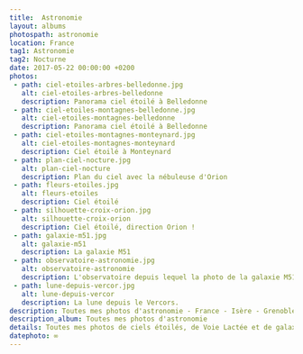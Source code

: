 ```yaml
---
title:  Astronomie
layout: albums
photospath: astronomie
location: France
tag1: Astronomie
tag2: Nocturne
date: 2017-05-22 00:00:00 +0200
photos:
 - path: ciel-etoiles-arbres-belledonne.jpg
   alt: ciel-etoiles-arbres-belledonne
   description: Panorama ciel étoilé à Belledonne
 - path: ciel-etoiles-montagnes-belledonne.jpg
   alt: ciel-etoiles-montagnes-belledonne
   description: Panorama ciel étoilé à Belledonne
 - path: ciel-etoiles-montagnes-monteynard.jpg
   alt: ciel-etoiles-montagnes-monteynard
   description: Ciel étoilé à Monteynard
 - path: plan-ciel-nocture.jpg
   alt: plan-ciel-nocture
   description: Plan du ciel avec la nébuleuse d'Orion
 - path: fleurs-etoiles.jpg
   alt: fleurs-etoiles
   description: Ciel étoilé
 - path: silhouette-croix-orion.jpg
   alt: silhouette-croix-orion
   description: Ciel étoilé, direction Orion !
 - path: galaxie-m51.jpg
   alt: galaxie-m51
   description: La galaxie M51
 - path: observatoire-astronomie.jpg
   alt: observatoire-astronomie
   description: L'observatoire depuis lequel la photo de la galaxie M51 a été prise.
 - path: lune-depuis-vercor.jpg
   alt: lune-depuis-vercor
   description: La lune depuis le Vercors.
description: Toutes mes photos d'astronomie - France - Isère - Grenoble - Photographies - Nouvelle Zélande
description_album: Toutes mes photos d'astronomie
details: Toutes mes photos de ciels étoilés, de Voie Lactée et de galaxies. C'est mon genre de photos préferé, celui qui permet de voir l'invisible à nos yeux. Je suis impatient de découvrir et de photographier le ciel réputé de la Nouvelle Zélande !
datephoto: ∞
---
```

